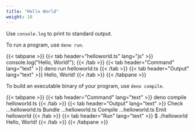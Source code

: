```yaml
---
title: "Hello World"
weight: 10
---
```


Use `console.log` to print to standard output.

To run a program, use `deno run`.

{{< tabpane >}}
  {{< tab header="helloworld.ts" lang="js" >}}
console.log("Hello, World!");
  {{< /tab >}}
  {{< tab header="Command" lang="text" >}}
deno run helloworld.ts
  {{< /tab >}}
  {{< tab header="Output" lang="text" >}}
Hello, World!
  {{< /tab >}}
{{< /tabpane >}}

To build an executable binary of your program, use `deno compile`.

{{< tabpane >}}
  {{< tab header="Command" lang="text" >}}
deno compile
helloworld.ts
  {{< /tab >}}
  {{< tab header="Output" lang="text" >}}
Check ...helloworld.ts
Bundle ...helloworld.ts
Compile ...helloworld.ts
Emit helloworld
  {{< /tab >}}
  {{< tab header="Run" lang="text" >}}
$ ./helloworld
Hello, World!
  {{< /tab >}}
{{< /tabpane >}}
